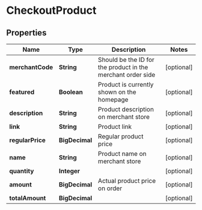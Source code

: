 

# CheckoutProduct


## Properties

| Name | Type | Description | Notes |
|------------ | ------------- | ------------- | -------------|
|**merchantCode** | **String** | Should be the ID for the product in the merchant order side |  [optional] |
|**featured** | **Boolean** | Product is currently shown on the homepage |  [optional] |
|**description** | **String** | Product description on merchant store |  [optional] |
|**link** | **String** | Product link |  [optional] |
|**regularPrice** | **BigDecimal** | Regular product price |  [optional] |
|**name** | **String** | Product name on merchant store |  [optional] |
|**quantity** | **Integer** |  |  [optional] |
|**amount** | **BigDecimal** | Actual product price on order |  [optional] |
|**totalAmount** | **BigDecimal** |  |  [optional] |



